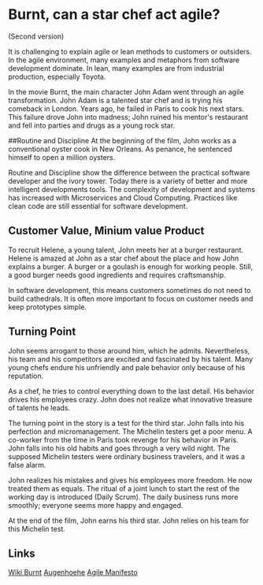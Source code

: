# Burnt, can a star chef act agile? 
(Second version)

It is challenging to explain agile or lean methods to customers or outsiders. In the agile environment, many examples and metaphors from software development dominate. In lean, many examples are from industrial production, especially Toyota. 

In the movie Burnt, the main character John Adam went through an agile transformation. John Adam is a talented star chef and is trying his comeback in London. Years ago, he failed in Paris to cook his next stars. This failure drove John into madness; John ruined his mentor's restaurant and fell into parties and drugs as a young rock star.

##Routine and Discipline
At the beginning of the film, John works as a conventional oyster cook in New Orleans. As penance, he sentenced himself to open a million oysters.

Routine and Discipline show the difference between the practical software developer and the ivory tower. Today there is a variety of better and more intelligent developments tools. The complexity of development and systems has increased with Microservices and Cloud Computing. Practices like clean code are still essential for software development.

## Customer Value, Minium value Product
To recruit Helene, a young talent, John meets her at a burger restaurant. Helene is amazed at John as a star chef about the place and how John explains a burger. A burger or a goulash is enough for working people. Still, a good burger needs good ingredients and requires craftsmanship.

In software development, this means customers sometimes do not need to build cathedrals. It is often more important to focus on customer needs and keep prototypes simple.

## Turning Point
John seems arrogant to those around him, which he admits. Nevertheless, his team and his competitors are excited and fascinated by his talent. Many young chefs endure his unfriendly and pale behavior only because of his reputation.

As a chef, he tries to control everything down to the last detail. His behavior drives his employees crazy. John does not realize what innovative treasure of talents he leads.

The turning point in the story is a test for the third star. John falls into his perfection and micromanagement. The Michelin testers get a poor menu. A co-worker from the time in Paris took revenge for his behavior in Paris. John falls into his old habits and goes through a very wild night. The supposed Michelin testers were ordinary business travelers, and it was a false alarm.

John realizes his mistakes and gives his employees more freedom. He now treated them as equals. The ritual of a joint lunch to start the rest of the working day is introduced (Daily Scrum). The daily business runs more smoothly; everyone seems more happy and engaged.

At the end of the film, John earns his third star. John relies on his team for this Michelin test.

## Links
[Wiki Burnt](https://en.wikipedia.org/wiki/Burnt_(film))
[Augenhoehe](https://augenhoehe-film.de)
[Agile Manifesto](https://agilemanifesto.org)

